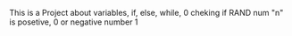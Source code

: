 This is a Project about variables, if, else, while,
     0 cheking if RAND num "n" is posetive, 0 or negative number
     1
